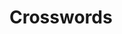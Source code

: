 
# Crosswords


<div id="all-crosswords"></div>

<style>
.crossword {
    background-color: blue;
}
.board {
    background-color: yellow;
}
.clues {
    background-color: orange;
}
td {
    width: 40px;
    height: 40px;
}
.blocked {
    background-color: black;
}
input {
    width: inherit;
    text-align: center;
    font-weight: bold;
    border: none;
    padding: none;
}
</style>

<script>

/*
Algorithm for assigning numbers to squares

Start in top left, proceed across each row.
If the square is not part of an existing across, it becomes the start of an across
If the square is not part of an existing down, it becomes the start of a down.

1(a,d) 2(d) 3(d)
4(a)  
5(a)

"part of an existing across" == there exists a white space immediately left
"part of an existing down" == there exists a white space immediately above

add_numbers(grid: bool[][]) -> {
    across: {
        1: [0, 0],
        4: [0, 1],
        5: [0, 2],
    },
    down: {
        1: [0, 0],
        2: [1, 0],
        3: [2, 0],
    }
}

"Please highlight 2 down" -> "starts at [1,0]"

Maybe we want to compute full bounds for each clue.

How do I want to encode a crossword in the densest way possible?

*/

// index is [0 .. n]
function renderCrossword(crossword, index) {
    const div = document.createElement('div');
    div.classList.add('crossword');
    renderBoard(div, crossword.board, index)
    renderClues(div, crossword.clues, index);
    document.getElementById('all-crosswords').appendChild(div);
}

function renderClues(parent, clues, index) {
    const div = document.createElement('div');
    div.classList.add('clues');
    parent.appendChild(div);
    for (const direction of ['across', 'down']) {
        for (const [num, phrase] of Object.entries(clues[direction])) {
            const p = document.createElement('p');
            p.appendChild(document.createTextNode(`${num}${direction}: ${phrase}`));
            div.appendChild(p);
        }
    }
}

function renderBoard(parent, board, index) {
    const table = document.createElement('table');
    table.classList.add('board');
    parent.appendChild(table);

    for (let rowIdx = 0; rowIdx < board.length; ++rowIdx) {
        const rowElement = table.insertRow(rowIdx);
        for (let colIdx = 0; colIdx < board[rowIdx].length; ++colIdx) {
            const td = rowElement.insertCell(colIdx);
            if (board[rowIdx][colIdx] == '*') {
                td.className = 'blocked';
            } else {
                const input = document.createElement('input');
                input.setAttribute('type', 'text');
                input.maxLength = 1;
                td.appendChild(input);
            }
        }
    }
}


const crosswords = [{
    board: [
        ['*', 'a', 'b'],
        ['c', '*', 'd'],
        ['e', 'f', '*'],
    ],
    clues: {
        across: {
            1: 'First two letters',
            2: 'Third letter',
            3: 'Fourth letter',
            4: 'E and F'
        },
        down: {
            1: 'First letter',
            2: 'B for brian',
            3: 'hol up',
        }
    }
}];

for (let i = 0; i < crosswords.length; ++i) {
    renderCrossword(crosswords[i], i);
}


/*
const table = document.getElementById('crossword');

for (let rowIdx = 0; rowIdx < crossword.board.length; rowIdx++) {
    const rowElement = table.insertRow(rowIdx);
    for (let colIdx = 0; colIdx < crossword.board[rowIdx].length; colIdx++) {
        const square = rowElement.insertCell(colIdx);
        const number = document.createElement('span');
        number.innerHTML = rowIdx;
        number.className = 'number';
        square.appendChild(number);
        square.appendChild(document.createTextNode(crossword.board[rowIdx][colIdx]));
    }
}

const writeClues = (direction) => {
    for (const [num, phrase] of Object.entries(crossword.clues[direction])) {
        console.log(`${num}${direction}: ${phrase}`)
    }
};

writeClues('down');
writeClues('across');
*/
</script>
